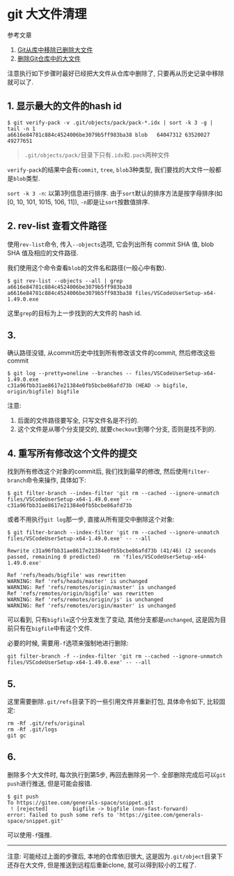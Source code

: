 # git 大文件清理

参考文章

1. [Git从库中移除已删除大文件](https://www.cnblogs.com/liangqihui/p/9880916.html)
2. [删除Git仓库中的大文件](https://cloud.tencent.com/developer/article/1559335)

注意执行如下步骤时最好已经把大文件从仓库中删除了, 只要再从历史记录中移除就可以了.

## 1. 显示最大的文件的hash id

```console
$ git verify-pack -v .git/objects/pack/pack-*.idx | sort -k 3 -g | tail -n 1
a6616e84781c884c4524006be3079b5ff983ba38 blob   64047312 63520027 49277651
```

> `.git/objects/pack/`目录下只有`.idx`和`.pack`两种文件

`verify-pack`的结果中会有`commit`, `tree`, `blob`3种类型, 我们要找的大文件一般都是`blob`类型.

`sort -k 3 -n`: 以第3列信息进行排序. 由于`sort`默认的排序方法是按字母排序(如[0, 10, 101, 1015, 106, 11]), `-n`即是让`sort`按数值排序.

## 2. rev-list 查看文件路径

使用`rev-list`命令, 传入`--objects`选项, 它会列出所有 commit SHA 值, blob SHA 值及相应的文件路径. 

我们使用这个命令查看`blob`的文件名和路径(一般心中有数).

```console
$ git rev-list --objects --all | grep a6616e84781c884c4524006be3079b5ff983ba38
a6616e84781c884c4524006be3079b5ff983ba38 files/VSCodeUserSetup-x64-1.49.0.exe
```

这里`grep`的目标为上一步找到的大文件的 hash id.

## 3.

确认路径没错, 从commit历史中找到所有修改该文件的commit, 然后修改这些commit

```console
$ git log --pretty=oneline --branches -- files/VSCodeUserSetup-x64-1.49.0.exe
c31a96fbb31ae8617e21384e0fb5bcbe86afd73b (HEAD -> bigfile, origin/bigfile) bigfile
```

注意: 

1. 后面的文件路径要写全, 只写文件名是不行的.
2. 这个文件是从哪个分支提交的, 就要`checkout`到哪个分支, 否则是找不到的.

## 4. 重写所有修改这个文件的提交

找到所有修改这个对象的commit后, 我们找到最早的修改, 然后使用`filter-branch`命令来操作, 具体如下: 

```
$ git filter-branch --index-filter 'git rm --cached --ignore-unmatch files/VSCodeUserSetup-x64-1.49.0.exe' -- c31a96fbb31ae8617e21384e0fb5bcbe86afd73b
```

或者不用执行`git log`那一步, 直接从所有提交中删除这个对象: 

```console
$ git filter-branch --index-filter 'git rm --cached --ignore-unmatch files/VSCodeUserSetup-x64-1.49.0.exe' -- --all

Rewrite c31a96fbb31ae8617e21384e0fb5bcbe86afd73b (41/46) (2 seconds passed, remaining 0 predicted)    rm 'files/VSCodeUserSetup-x64-1.49.0.exe'

Ref 'refs/heads/bigfile' was rewritten
WARNING: Ref 'refs/heads/master' is unchanged
WARNING: Ref 'refs/remotes/origin/master' is unchanged
Ref 'refs/remotes/origin/bigfile' was rewritten
WARNING: Ref 'refs/remotes/origin/js' is unchanged
WARNING: Ref 'refs/remotes/origin/master' is unchanged
```

可以看到, 只有`bigfile`这个分支发生了变动, 其他分支都是`unchanged`, 这是因为目前只有在`bigfile`中有这个文件.

必要的时候, 需要用`-f`选项来强制地进行删除: 

```
git filter-branch -f --index-filter 'git rm --cached --ignore-unmatch files/VSCodeUserSetup-x64-1.49.0.exe' -- --all
```

## 5. 

这里需要删除`.git/refs`目录下的一些引用文件并重新打包, 具体命令如下, 比较固定:

```
rm -Rf .git/refs/original
rm -Rf .git/logs
git gc
```

## 6. 

删除多个大文件时, 每次执行到第5步, 再回去删除另一个. 全部删除完成后可以`git push`进行推送, 但是可能会报错.

```console
$ git push
To https://gitee.com/generals-space/snippet.git
 ! [rejected]        bigfile -> bigfile (non-fast-forward)
error: failed to push some refs to 'https://gitee.com/generals-space/snippet.git'
```

可以使用`-f`强推.

------

注意: 可能经过上面的步骤后, 本地的仓库依旧很大, 这是因为`.git/object`目录下还存在大文件, 但是推送到远程后重新clone, 就可以得到较小的工程了.
